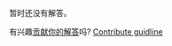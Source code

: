 
暂时还没有解答。

有兴趣[贡献你的解答](https://github.com/BFEdev/BFE.dev-solutions/blob/main/problem/implement-debounce-with-leading-and-trailing-option_zh.md)吗? [Contribute guidline](https://github.com/BFEdev/BFE.dev-solutions#how-to-contribute)
